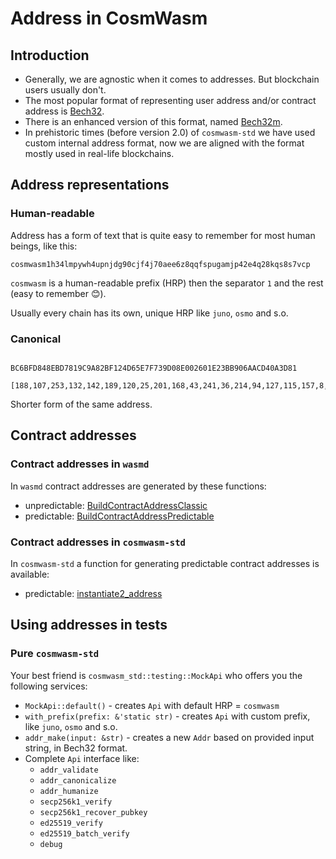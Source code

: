 # Address in CosmWasm

## Introduction

* Generally, we are agnostic when it comes to addresses. But blockchain users usually don't.
* The most popular format of representing user address and/or contract address
  is [Bech32](https://github.com/bitcoin/bips/blob/master/bip-0173.mediawiki).
* There is an enhanced version of this format,
  named [Bech32m](https://github.com/bitcoin/bips/blob/master/bip-0350.mediawiki).
* In prehistoric times (before version 2.0) of `cosmwasm-std` we have used custom internal address format, now we are
  aligned with the format mostly used in real-life blockchains.

## Address representations

### Human-readable

Address has a form of text that is quite easy to remember for most human beings, like this:

```
cosmwasm1h34lmpywh4upnjdg90cjf4j70aee6z8qqfspugamjp42e4q28kqs8s7vcp
```

`cosmwasm` is a human-readable prefix (HRP) then the separator `1` and the rest (easy to remember 😊).

Usually every chain has its own, unique HRP like `juno`, `osmo` and s.o.

### Canonical

```

BC6BFD848EBD7819C9A82BF124D65E7F739D08E002601E23BB906AACD40A3D81

[188,107,253,132,142,189,120,25,201,168,43,241,36,214,94,127,115,157,8,224,2,96,30,35,187,144,106,172,212,10,61,129]

```

Shorter form of the same address.

## Contract addresses

### Contract addresses in `wasmd`

In `wasmd` contract addresses are generated by these functions:

- unpredictable:
  [BuildContractAddressClassic](https://github.com/CosmWasm/wasmd/blob/96e2b91144c9a371683555f3c696f882583cc6a2/x/wasm/keeper/addresses.go#L36-L41)
- predictable:
  [BuildContractAddressPredictable](https://github.com/CosmWasm/wasmd/blob/96e2b91144c9a371683555f3c696f882583cc6a2/x/wasm/keeper/addresses.go#L49-L72)

### Contract addresses in `cosmwasm-std`

In `cosmwasm-std` a function for generating predictable contract addresses is available:

- predictable:
  [instantiate2_address](https://github.com/CosmWasm/cosmwasm/blob/43c93f4d4be499d13dac813f3039c741ce36eb2e/packages/std/src/addresses.rs#L310-L319)

## Using addresses in tests

### Pure `cosmwasm-std`

Your best friend is `cosmwasm_std::testing::MockApi` who offers you the following services:

- `MockApi::default()` - creates `Api` with default HRP = `cosmwasm`
- `with_prefix(prefix: &'static str)` - creates `Api` with custom prefix, like `juno`, `osmo` and s.o.
- `addr_make(input: &str)` - creates a new `Addr` based on provided input string, in Bech32 format.
- Complete `Api` interface like:
    - `addr_validate`
    - `addr_canonicalize`
    - `addr_humanize`
    - `secp256k1_verify`
    - `secp256k1_recover_pubkey`
    - `ed25519_verify`
    - `ed25519_batch_verify`
    - `debug`

